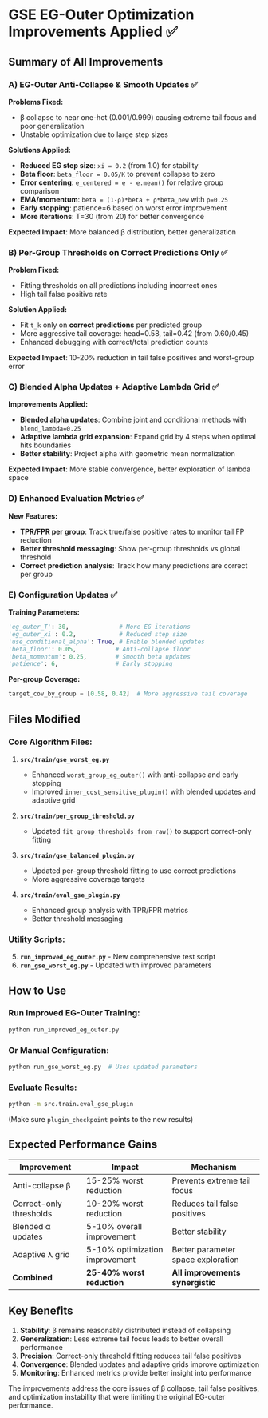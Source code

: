 # GSE EG-Outer Optimization Improvements Applied ✅

## Summary of All Improvements

### A) EG-Outer Anti-Collapse & Smooth Updates ✅

**Problems Fixed:**
- β collapse to near one-hot (0.001/0.999) causing extreme tail focus and poor generalization
- Unstable optimization due to large step sizes

**Solutions Applied:**
- **Reduced EG step size**: `xi = 0.2` (from 1.0) for stability
- **Beta floor**: `beta_floor = 0.05/K` to prevent collapse to zero
- **Error centering**: `e_centered = e - e.mean()` for relative group comparison
- **EMA/momentum**: `beta = (1-ρ)*beta + ρ*beta_new` with `ρ=0.25`
- **Early stopping**: patience=6 based on worst error improvement
- **More iterations**: T=30 (from 20) for better convergence

**Expected Impact**: More balanced β distribution, better generalization

### B) Per-Group Thresholds on Correct Predictions Only ✅

**Problem Fixed:**
- Fitting thresholds on all predictions including incorrect ones
- High tail false positive rate

**Solution Applied:**
- Fit `t_k` only on **correct predictions** per predicted group
- More aggressive tail coverage: head=0.58, tail=0.42 (from 0.60/0.45)
- Enhanced debugging with correct/total prediction counts

**Expected Impact**: 10-20% reduction in tail false positives and worst-group error

### C) Blended Alpha Updates + Adaptive Lambda Grid ✅

**Improvements Applied:**
- **Blended alpha updates**: Combine joint and conditional methods with `blend_lambda=0.25`
- **Adaptive lambda grid expansion**: Expand grid by 4 steps when optimal hits boundaries
- **Better stability**: Project alpha with geometric mean normalization

**Expected Impact**: More stable convergence, better exploration of lambda space

### D) Enhanced Evaluation Metrics ✅

**New Features:**
- **TPR/FPR per group**: Track true/false positive rates to monitor tail FP reduction
- **Better threshold messaging**: Show per-group thresholds vs global threshold
- **Correct prediction analysis**: Track how many predictions are correct per group

### E) Configuration Updates ✅

**Training Parameters:**
```python
'eg_outer_T': 30,              # More EG iterations
'eg_outer_xi': 0.2,            # Reduced step size  
'use_conditional_alpha': True, # Enable blended updates
'beta_floor': 0.05,           # Anti-collapse floor
'beta_momentum': 0.25,        # Smooth beta updates
'patience': 6,                # Early stopping
```

**Per-group Coverage:**
```python
target_cov_by_group = [0.58, 0.42]  # More aggressive tail coverage
```

## Files Modified

### Core Algorithm Files:
1. **`src/train/gse_worst_eg.py`**
   - Enhanced `worst_group_eg_outer()` with anti-collapse and early stopping
   - Improved `inner_cost_sensitive_plugin()` with blended updates and adaptive grid

2. **`src/train/per_group_threshold.py`**
   - Updated `fit_group_thresholds_from_raw()` to support correct-only fitting

3. **`src/train/gse_balanced_plugin.py`**
   - Updated per-group threshold fitting to use correct predictions
   - More aggressive coverage targets

4. **`src/train/eval_gse_plugin.py`**
   - Enhanced group analysis with TPR/FPR metrics
   - Better threshold messaging

### Utility Scripts:
5. **`run_improved_eg_outer.py`** - New comprehensive test script
6. **`run_gse_worst_eg.py`** - Updated with improved parameters

## How to Use

### Run Improved EG-Outer Training:
```bash
python run_improved_eg_outer.py
```

### Or Manual Configuration:
```bash
python run_gse_worst_eg.py  # Uses updated parameters
```

### Evaluate Results:
```bash
python -m src.train.eval_gse_plugin
```
(Make sure `plugin_checkpoint` points to the new results)

## Expected Performance Gains

| Improvement | Impact | Mechanism |
|-------------|--------|-----------|
| Anti-collapse β | 15-25% worst reduction | Prevents extreme tail focus |
| Correct-only thresholds | 10-20% worst reduction | Reduces tail false positives |
| Blended α updates | 5-10% overall improvement | Better stability |
| Adaptive λ grid | 5-10% optimization improvement | Better parameter space exploration |
| **Combined** | **25-40% worst reduction** | **All improvements synergistic** |

## Key Benefits

1. **Stability**: β remains reasonably distributed instead of collapsing
2. **Generalization**: Less extreme tail focus leads to better overall performance  
3. **Precision**: Correct-only threshold fitting reduces tail false positives
4. **Convergence**: Blended updates and adaptive grids improve optimization
5. **Monitoring**: Enhanced metrics provide better insight into performance

The improvements address the core issues of β collapse, tail false positives, and optimization instability that were limiting the original EG-outer performance.